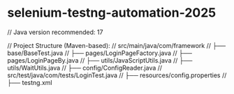 # selenium-testng-automation-2025

// Java version recommended: 17

// Project Structure (Maven-based):
// src/main/java/com/framework
// ├── base/BaseTest.java
// ├── pages/LoginPageFactory.java
// ├── pages/LoginPageBy.java
// ├── utils/JavaScriptUtils.java
// ├── utils/WaitUtils.java
// ├── config/ConfigReader.java
// src/test/java/com/tests/LoginTest.java
// ├── resources/config.properties
// ├── testng.xml
